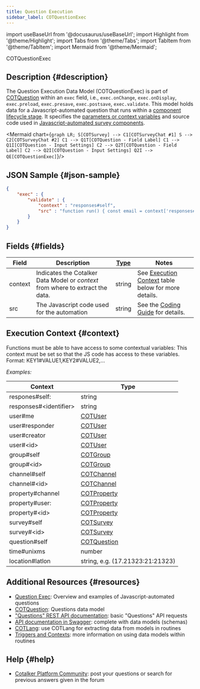 ```yaml
---
title: Question Execution
sidebar_label: COTQuestionExec
---
```

import useBaseUrl from '@docusaurus/useBaseUrl'; 
import Highlight from '@theme/Highlight';
import Tabs from '@theme/Tabs';
import TabItem from '@theme/TabItem';
import Mermaid from '@theme/Mermaid';

<span className="hero__subtitle">COTQuestionExec</span>

## Description {#description}

The Question Execution Data Model (COTQuestionExec) is part of  [COTQuestion](/docs/documentation/models/surveys/model_questions) within an `exec` field, i.e., `exec.onChange`, `exec.onDisplay`, `exec.preload`, `exec.presave`, `exec.postsave`, `exec.validate`. This model holds data for a Javascript-automated question that runs within a [component lifecycle stage](/docs/documentation/automation/surveys/question_exec#component-lifecycle-stages). It specifies the [parameters or context variables](/docs/documentation/automation/surveys/question_exec#parameters-context-variables) and source code used in [Javascript-automated survey components](/docs/documentation/automation/surveys/question_exec). 

<Mermaid chart={`
	graph LR;
        S[COTSurvey] --> C1[COTSurveyChat #1]
        S --> C2[COTSurveyChat #2]
        C1 --> Q1T[COTQuestion - Field Label]
        C1 --> Q1I[COTQuestion - Input Settings]
        C2 --> Q2T[COTQuestion - Field Label]
        C2 --> Q2I[COTQuestion - Input Settings]
        Q2I --> QE[COTQuestionExec]
`}/>

## JSON Sample {#json-sample}

```json
{
    "exec" : {
        "validate" : {
            "context" : "responses#self",
            "src" : "function run() { const email = context['responses#self'][0] ; if (!email.match(/@/)) return [ { cmd: 'RESULT', result: false, value: 'The input must have an @' } ]; return [{ cmd: 'RESULT', result: true }]; }"
        }
    }
}
```

## Fields {#fields}

| Field | Description | [Type](/docs/documentation/models/overview_model#data-types) | Notes |
| ---- | ---- | ---- | ---- |
| context | Indicates the Cotalker Data Model or *context* from where to extract the data. | string | See [Execution Context](#context) table below for more details.  |
| src | The Javascript code used for the automation | string | See the [Coding Guide](/docs/documentation/automation/surveys/question_exec#coding-guide) for details.


## Execution Context {#context}
Functions must be able to have access to some contextual variables: This context must be set so that the JS code has access to these variables. Format: KEY1#VALUE1,KEY2#VALUE2,...

_Examples:_

| Context | Type |
| ---- | ---- |
| respones#self: | string
| responses#<identifier\> | string
| user#me | [COTUser](/docs/documentation/models/users/model_users)
| user#responder | [COTUser](/docs/documentation/models/users/model_users)
| user#creator | [COTUser](/docs/documentation/models/users/model_users)
| user#<id\> | [COTUser](/docs/documentation/models/users/model_users)
| group#self | [COTGroup](/docs/documentation/models/communication/model_groups)
| group#<id\> | [COTGroup](/docs/documentation/models/communication/model_groups)
| channel#self | [COTChannel](/docs/documentation/models/communication/model_channels)
| channel#<id\> | [COTChannel](/docs/documentation/models/communication/model_channels)
| property#channel | [COTProperty](/docs/documentation/models/databases/model_properties)
| property#user: | [COTProperty](/docs/documentation/models/databases/model_properties)
| property#<id\> | [COTProperty](/docs/documentation/models/databases/model_properties)
| survey#self | [COTSurvey](/docs/documentation/models/surveys/model_surveys)
| survey#<id\> | [COTSurvey](/docs/documentation/models/surveys/model_surveys)
| question#self | [COTQuestion](/docs/documentation/models/surveys/model_questions)
| time#unixms | number
| location#latlon | string, e.g. (17.21323:21:21323) |

## Additional Resources {#resources}

- [Question Exec](/docs/documentation/automation/surveys/question_exec): Overview and examples of Javascript-automated questions
- [COTQuestion](/docs/documentation/models/surveys/model_questions): Questions data model
- ["Questions" REST API documentation](/docs/documentation/api/surveys/questions): basic "Questions" API requests
- [API documentation in Swagger](https://www.cotalker.com/swagger/core/?key=woubtjf4olr0t4zgutuwn6scbcm6hd3qh1cgl5obmohpbm3mfublnwcvv67lodgjvd3h86s9ppshtvmf95gepsqh6nizq9liu7f): complete with data models (schemas)
- [COTLang](/docs/documentation/automation/cotlang/admin_cotlang): use COTLang for extracting data from models in routines
- [Triggers and Contexts](/docs/documentation/automation/cotlang/triggers_and_contexts): more information on using data models within routines

## Help {#help}

- [Cotalker Platform Community](https://github.com/Cotalker/documentation/discussions): post your questions or search for previous answers given in the forum
